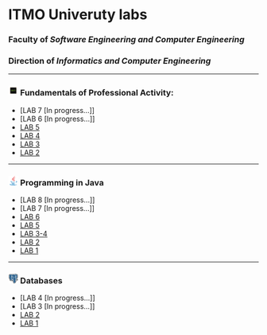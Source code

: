 # ITMO Univeruty labs

### Faculty of *Software Engineering and Computer Engineering*
### Direction of *Informatics and Computer Engineering*
---

### <img src="https://raw.githubusercontent.com/github/explore/e495457f5ff28c343f9e422f8e3cf80fd3e80890/topics/assembly/assembly.png" title="git" alt="git" width="20" height="20"/> Fundamentals of Professional Activity:
* [LAB 7 [In progress...]]
* [LAB 6 [In progress...]]
* [LAB 5](https://github.com/ColdDirol/ITMO/tree/main/2%20semester/%D0%9E%D0%9F%D0%94/%D0%9B%D0%90%D0%915)
* [LAB 4](https://github.com/ColdDirol/ITMO/blob/main/2%20semester/%D0%9E%D0%9F%D0%94/%D0%9B%D0%90%D0%914.pdf)
* [LAB 3](https://github.com/ColdDirol/ITMO/blob/main/2%20semester/%D0%9E%D0%9F%D0%94/%D0%9B%D0%90%D0%913.pdf)
* [LAB 2](https://github.com/ColdDirol/ITMO/blob/main/1%20semester/%D0%9E%D0%9F%D0%94/%D0%9B%D0%90%D0%912.pdf)

---
### <img src="https://github.com/devicons/devicon/blob/master/icons/java/java-original.svg" title="git" alt="git" width="20" height="20"/> Programming in Java
* [LAB 8 [In progress...]]
* [LAB 7 [In progress...]]
* [LAB 6](https://github.com/ColdDirol/ITMO/tree/main/2%20semester/%D0%9F%D1%80%D0%BE%D0%B3%D1%80%D0%B0%D0%BC%D0%BC%D0%B8%D1%80%D0%BE%D0%B2%D0%B0%D0%BD%D0%B8%D0%B5/%D0%9B%D0%90%D0%916)
* [LAB 5](https://github.com/ColdDirol/ITMO/tree/main/2%20semester/%D0%9F%D1%80%D0%BE%D0%B3%D1%80%D0%B0%D0%BC%D0%BC%D0%B8%D1%80%D0%BE%D0%B2%D0%B0%D0%BD%D0%B8%D0%B5/%D0%9B%D0%90%D0%915%2090%25)
* [LAB 3-4](https://github.com/ColdDirol/ITMO/tree/main/1%20semester/%D0%9F%D1%80%D0%BE%D0%B3%D1%80%D0%B0%D0%BC%D0%BC%D0%B8%D1%80%D0%BE%D0%B2%D0%B0%D0%BD%D0%B8%D0%B5/%D0%9B%D0%90%D0%913-4%2085-85%25)
* [LAB 2](https://github.com/ColdDirol/ITMO/tree/main/1%20semester/%D0%9F%D1%80%D0%BE%D0%B3%D1%80%D0%B0%D0%BC%D0%BC%D0%B8%D1%80%D0%BE%D0%B2%D0%B0%D0%BD%D0%B8%D0%B5/%D0%9B%D0%90%D0%912%2080%25)
* [LAB 1](https://github.com/ColdDirol/ITMO/tree/main/1%20semester/%D0%9F%D1%80%D0%BE%D0%B3%D1%80%D0%B0%D0%BC%D0%BC%D0%B8%D1%80%D0%BE%D0%B2%D0%B0%D0%BD%D0%B8%D0%B5/%D0%9B%D0%90%D0%911%2080%25)

---
### <img src="https://github.com/devicons/devicon/blob/master/icons/postgresql/postgresql-original.svg" title="git" alt="git" width="20" height="20"/> Databases
* [LAB 4 [In progress...]]
* [LAB 3 [In progress...]]
* [LAB 2](https://github.com/ColdDirol/ITMO/tree/main/2%20semester/%D0%91%D0%94/%D0%9B%D0%90%D0%912)
* [LAB 1](https://github.com/ColdDirol/ITMO/tree/main/2%20semester/%D0%91%D0%94/%D0%9B%D0%90%D0%911)
